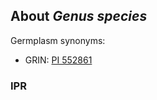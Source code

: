 About *Genus species*
---------------------
Germplasm synonyms:
* GRIN: [PI 552861](https://npgsweb.ars-grin.gov/gringlobal/accessiondetail.aspx?id=1447833)

### IPR
